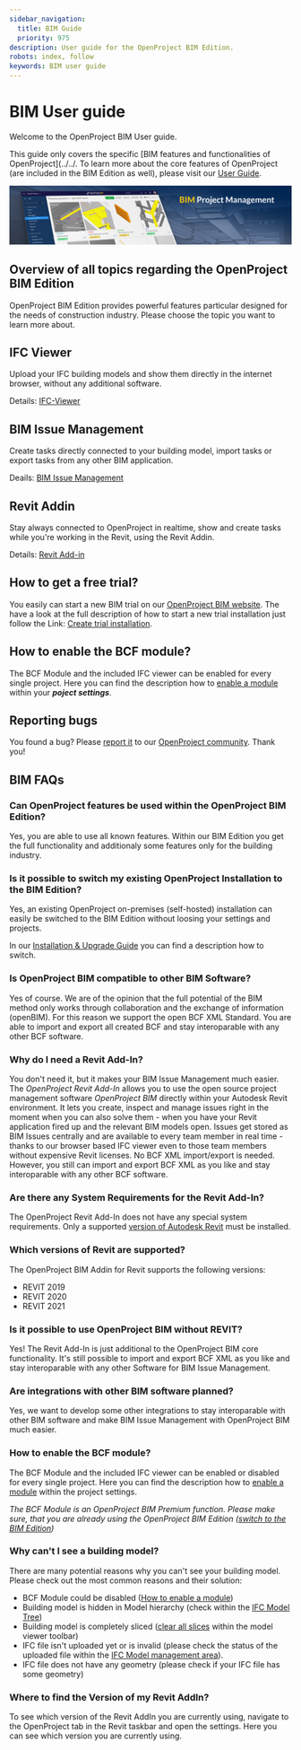 ```yaml
---
sidebar_navigation:
  title: BIM Guide
  priority: 975
description: User guide for the OpenProject BIM Edition.
robots: index, follow
keywords: BIM user guide
---
```

# BIM User guide

Welcome to the OpenProject BIM User guide.

This guide only covers the specific [BIM features and functionalities of OpenProject](../../. To learn more about the core features of OpenProject (are included in the BIM Edition as well), please visit our [User Guide](/.../user-guide/). 

![BIM Project Management](demo_project_teaser_bim.jpg)



## Overview of all topics regarding the OpenProject BIM Edition

OpenProject BIM Edition provides powerful features particular designed for the needs of construction industry. Please choose the topic you want to learn more about.

## IFC Viewer

Upload your IFC building models and show them directly in the internet browser, without any additional software.

Details: [IFC-Viewer](./ifc-viewer)



## BIM Issue Management

Create tasks directly connected to your building model, import tasks or export tasks from any other BIM application.

Deails: [BIM Issue Management](./bim-issue-management)



## Revit Addin

Stay always connected to OpenProject in realtime, show and create tasks while you're working in the Revit, using the Revit Addin.

Details: [Revit Add-in](./revit-add-in)



## How to get a free trial?

You easily can start a new BIM trial on our [OpenProject BIM website](https://www.openproject.org/bim-project-management/). The have a look at the full description of how to start a new trial installation just follow the Link: [Create trial installation](/.../enterprise-guide/enterprise-cloud-guide/create-cloud-trial/).



## How to enable the BCF module?

The BCF Module and the included IFC viewer can be enabled for every single project. Here you can find the description how to [enable a module](/.../user-guide/projects/project-settings/modules/) within your ***poject settings***.



## Reporting bugs

You found a bug? Please [report it](https://docs.openproject.org/development/report-a-bug) to our [OpenProject community](https://community.openproject.com/projects/revit-add-in). Thank you!



## BIM FAQs



### Can OpenProject features be used within the OpenProject BIM Edition?

Yes, you are able to use all known features. Within our BIM Edition you get the full functionality and additionaly some features only for the building industry.



### Is it possible to switch my existing OpenProject Installation to the BIM Edition?

Yes, an existing OpenProject on-premises (self-hosted) installation can easily be switched to the BIM Edition without loosing your settings and projects.

In our [Installation & Upgrade Guide](/.../installation-and-operations/changing-to-bim-edition) you can find a description how to switch.



### Is OpenProject BIM compatible to other BIM Software?

Yes of course. We are of the opinion that the full potential of the BIM method only works through collaboration and the exchange of information (openBIM). For this reason we support the open BCF XML Standard. You are able to import and export all created BCF and stay interoparable with any other BCF software.



### Why do I need a Revit Add-In?

You don't need it, but it makes your BIM Issue Management much easier. The *OpenProject Revit Add-In* allows you to use the open source project management software *OpenProject BIM* directly within your Autodesk Revit environment. It lets you create, inspect and manage issues right in the moment when you can also solve them - when you have your Revit application fired up and the relevant BIM models open. Issues get stored as BIM Issues centrally and are available to every team member in real time - thanks to our browser based IFC viewer even to those team members without expensive Revit licenses. No BCF XML import/export is needed. However, you still can import and export BCF XML as you like and stay interoparable with any other BCF software.



### Are there any System Requirements for the Revit Add-In?

The OpenProject Revit Add-In does not have any special system requirements. Only a supported [version of Autodesk Revit](#which-versions-of-Revit-are-supported?) must be installed. 



### Which versions of Revit are supported?

The OpenProject BIM Addin for Revit supports the following versions:

- REVIT 2019 
- REVIT 2020 
- REVIT 2021



### Is it possible to use OpenProject BIM without REVIT?

Yes! The Revit Add-In is just additional to the OpenProject BIM core functionality. It's still possible to import and export BCF XML as you like and stay interoparable with any other Software for BIM Issue Management.



### Are integrations with other BIM software planned?

Yes, we want to develop some other integrations to stay interoparable with other BIM software and make BIM Issue Management with OpenProject BIM much easier.



### How to enable the BCF module?

The BCF Module and the included IFC viewer can be enabled or disabled for every single project. Here you can find the description how to [enable a module](/.../user-guide/projects/project-settings/modules/) within the project settings. 

*The BCF Module is an OpenProject BIM Premium function. Please make sure, that you are already using the OpenProject BIM Edition ([switch to the BIM Edition](/.../installation-and-operations/changing-to-bim-edition))*

 

### Why can't I see a building model?

There are many potential reasons why you can't see your building model. Please check out the most common reasons and their solution:

- BCF Module could be disabled ([How to enable a module](/.../user-guide/projects/project-settings/modules/))
- Building model is hidden in Model hierarchy (check within the [IFC Model Tree](/ifc-viewer/#show-or-hide-elements-or-models))
- Building model is completely sliced ([clear all slices](/ifc-viewer/#slice) within the model viewer toolbar)
- IFC file isn't uploaded yet or is invalid (please check the status of the uploaded file within the [IFC Model management area](.../ifc-viewer/#import-and-export-ifc-models)).
- IFC file does not have any geometry (please check if your IFC file has some geometry)



### Where to find the Version of my Revit AddIn?

To see which version of the Revit AddIn you are currently using, navigate to the OpenProject tab in the Revit taskbar and open the settings. Here you can see which version you are currently using.


